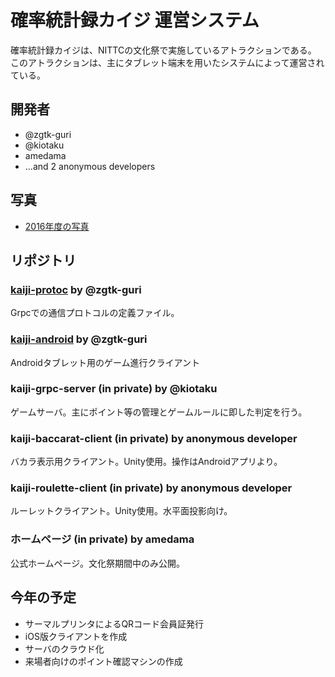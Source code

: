 # 確率統計録カイジ 運営システム
確率統計録カイジは、NITTCの文化祭で実施しているアトラクションである。
このアトラクションは、主にタブレット端末を用いたシステムによって運営されている。

## 開発者
* @zgtk-guri
* @kiotaku
* amedama
* ...and 2 anonymous developers

## 写真
* [2016年度の写真](./photos2016/photos2016.md)

## リポジトリ
### [kaiji-protoc](https://github.com/zgtk-guri/kaiji-protoc) by @zgtk-guri
Grpcでの通信プロトコルの定義ファイル。
### [kaiji-android](https://github.com/zgtk-guri/kaiji-android) by @zgtk-guri
Androidタブレット用のゲーム進行クライアント
### kaiji-grpc-server (in private) by @kiotaku
ゲームサーバ。主にポイント等の管理とゲームルールに即した判定を行う。
### kaiji-baccarat-client (in private) by anonymous developer
バカラ表示用クライアント。Unity使用。操作はAndroidアプリより。
### kaiji-roulette-client (in private) by anonymous developer
ルーレットクライアント。Unity使用。水平面投影向け。
### ホームページ (in private) by amedama
公式ホームページ。文化祭期間中のみ公開。

## 今年の予定
* サーマルプリンタによるQRコード会員証発行
* iOS版クライアントを作成
* サーバのクラウド化
* 来場者向けのポイント確認マシンの作成
